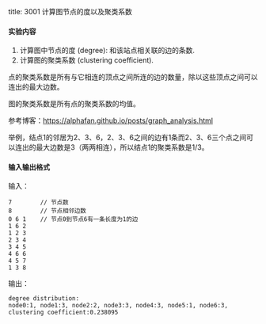 title: 3001 计算图节点的度以及聚类系数

#### 实验内容

1. 计算图中节点的度 (degree): 和该站点相关联的边的条数.
2. 计算图的聚类系数 (clustering coefficient).

点的聚类系数是所有与它相连的顶点之间所连的边的数量，除以这些顶点之间可以连出的最大边数。

图的聚类系数是所有点的聚类系数的均值。 

参考博客：https://alphafan.github.io/posts/graph_analysis.html

举例，结点1的邻居为2、3、6，2、3、6之间的边有1条而2、3、6三个点之间可以连出的最大边数是3（两两相连），所以结点1的聚类系数是1/3。

#### 输入输出格式

输入：

```
7        // 节点数
8        // 节点相邻边数
0 6 1    // 节点0到节点6有一条长度为1的边
1 6 2
1 2 3
2 3 4
3 4 5
4 6 6
4 5 7
1 3 8
```

输出：

```
degree distribution:
node0:1, node1:3, node2:2, node3:3, node4:3, node5:1, node6:3,
clustering coefficient:0.238095
```